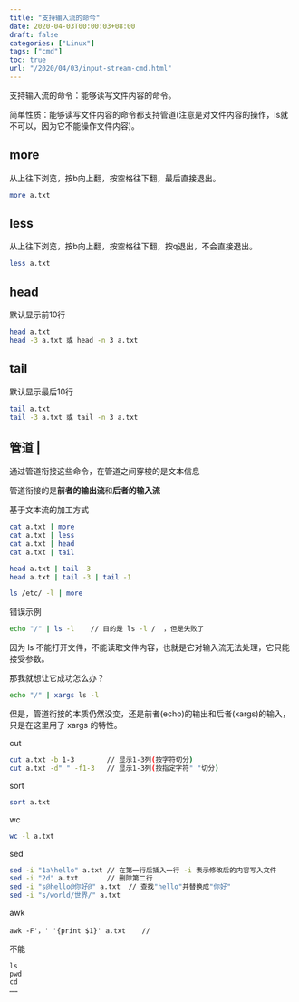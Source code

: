 ```yaml
---
title: "支持输入流的命令"
date: 2020-04-03T00:00:03+08:00
draft: false
categories: ["Linux"]
tags: ["cmd"]
toc: true
url: "/2020/04/03/input-stream-cmd.html"
---
```


支持输入流的命令：能够读写文件内容的命令。

简单性质：能够读写文件内容的命令都支持管道(注意是对文件内容的操作，ls就不可以，因为它不能操作文件内容)。

## more

从上往下浏览，按b向上翻，按空格往下翻，最后直接退出。

```bash
more a.txt
```

## less

从上往下浏览，按b向上翻，按空格往下翻，按q退出，不会直接退出。

```bash
less a.txt
```

## head

默认显示前10行

```bash
head a.txt
head -3 a.txt 或 head -n 3 a.txt
```

## tail

默认显示最后10行

```bash
tail a.txt
tail -3 a.txt 或 tail -n 3 a.txt
```

## 管道 |

通过管道衔接这些命令，在管道之间穿梭的是文本信息

管道衔接的是**前者的输出流**和**后者的输入流**

基于文本流的加工方式

```bash
cat a.txt | more
cat a.txt | less
cat a.txt | head
cat a.txt | tail

head a.txt | tail -3
head a.txt | tail -3 | tail -1

ls /etc/ -l | more
```

错误示例

```bash
echo "/" | ls -l	// 目的是 ls -l /  ，但是失败了
```

因为 ls 不能打开文件，不能读取文件内容，也就是它对输入流无法处理，它只能接受参数。

那我就想让它成功怎么办？

```bash
echo "/" | xargs ls -l
```

但是，管道衔接的本质仍然没变，还是前者(echo)的输出和后者(xargs)的输入，只是在这里用了 xargs 的特性。

cut

```bash
cut a.txt -b 1-3		// 显示1-3列(按字符切分)
cut a.txt -d" " -f1-3	// 显示1-3列(按指定字符" "切分)
```

sort

```bash
sort a.txt
```

wc

```bash
wc -l a.txt
```

sed

```bash
sed -i "1a\hello" a.txt	// 在第一行后插入一行 -i 表示修改后的内容写入文件
sed -i "2d" a.txt		// 删除第二行
sed -i "s@hello@你好@" a.txt	// 查找"hello"并替换成"你好"
sed -i "s/world/世界/" a.txt
```

awk

```
awk -F'，' '{print $1}' a.txt	// 
```





不能

```
ls
pwd
cd
……
```

